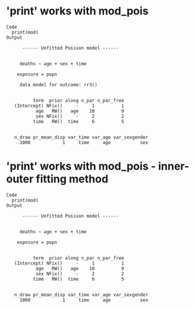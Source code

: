 # 'print' works with mod_pois

    Code
      print(mod)
    Output
      
          ------ Unfitted Poisson model ------
      
      
         deaths ~ age + sex + time
      
        exposure = popn
      
         data model for outcome: rr3()
      
      
              term  prior along n_par n_par_free
       (Intercept) NFix()     -     1          1
               age   RW()   age    10          9
               sex NFix()     -     2          2
              time   RW()  time     6          5
      
      
       n_draw pr_mean_disp var_time var_age var_sexgender
         1000            1     time     age           sex
      

# 'print' works with mod_pois - inner-outer fitting method

    Code
      print(mod)
    Output
      
          ------ Unfitted Poisson model ------
      
      
         deaths ~ age + sex + time
      
        exposure = popn
      
      
              term  prior along n_par n_par_free
       (Intercept) NFix()     -     1          1
               age   RW()   age    10          9
               sex NFix()     -     2          2
              time   RW()  time     6          5
      
      
       n_draw pr_mean_disp var_time var_age var_sexgender
         1000            1     time     age           sex
      

